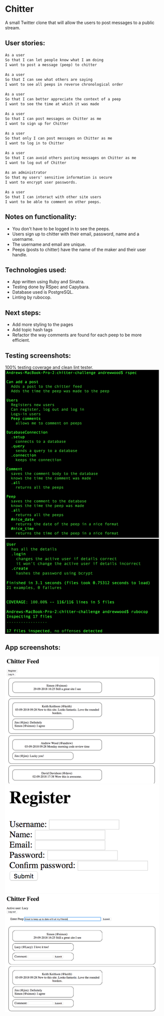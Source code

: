 Chitter
=======

A small Twitter clone that will allow the users to post messages to a public stream.

User stories:
-------

```
As a user
So that I can let people know what I am doing  
I want to post a message (peep) to chitter

As a user
So that I can see what others are saying  
I want to see all peeps in reverse chronological order

As a user
So that I can better appreciate the context of a peep
I want to see the time at which it was made

As a user
So that I can post messages on Chitter as me
I want to sign up for Chitter

As a user
So that only I can post messages on Chitter as me
I want to log in to Chitter

As a user
So that I can avoid others posting messages on Chitter as me
I want to log out of Chitter

As an administrator
So that my users' sensitive information is secure
I want to encrypt user passwords.

As a user
So that I can interact with other site users
I want to be able to comment on other peeps.

```

Notes on functionality:
------

* You don't have to be logged in to see the peeps.
* Users sign up to chitter with their email, password, name and a username.
* The username and email are unique.
* Peeps (posts to chitter) have the name of the maker and their user handle.

Technologies used:
-------

* App written using Ruby and Sinatra.
* Testing done by RSpec and Capybara.
* Database used is PostgreSQL.
* Linting by rubocop.

Next steps:
-------

* Add more styling to the pages
* Add topic hash tags
* Refactor the way comments are found for each peep to be more efficient.

Testing screenshots:
-------

100% testing coverage and clean lint tester.  
![Alt text](/screenshots/Testing_results1.png "Testing results 1")  
![Alt text](/screenshots/Testing_results2.png "Testing results 2")   

App screenshots:
-------

![Alt text](/screenshots/Feed_signed_out.png "Feed signed out")
![Alt text](/screenshots/Register_page.png "Register page")
![Alt text](/screenshots/Feed_signed_in.png "Feed signed in")
